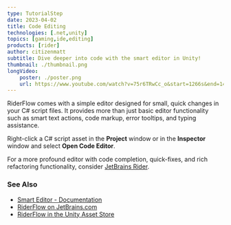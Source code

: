 ```yaml
---
type: TutorialStep
date: 2023-04-02
title: Code Editing
technologies: [.net,unity]
topics: [gaming,ide,editing]
products: [rider]
author: citizenmatt
subtitle: Dive deeper into code with the smart editor in Unity!
thumbnail: ./thumbnail.png
longVideo: 
    poster: ./poster.png
    url: https://www.youtube.com/watch?v=75r6TRwCc_o&start=1266s&end=1416s
---
```


RiderFlow comes with a simple editor designed for small, quick changes in your C# script files.
It provides more than just basic editor functionality such as smart text actions, code markup, error tooltips, and typing assistance.

Right-click a C# script asset in the **Project** window or in the **Inspector** window and select **Open Code Editor**.

For a more profound editor with code completion, quick-fixes, and rich refactoring functionality, consider [JetBrains Rider](https://www.jetbrains.com/lp/dotnet-unity/).

### See Also

- [Smart Editor - Documentation](https://www.jetbrains.com/help/riderflow/smart-editor.html)
- [RiderFlow on JetBrains.com](https://www.jetbrains.com/riderflow/)
- [RiderFlow in the Unity Asset Store](https://assetstore.unity.com/packages/tools/level-design/riderflow-218574)